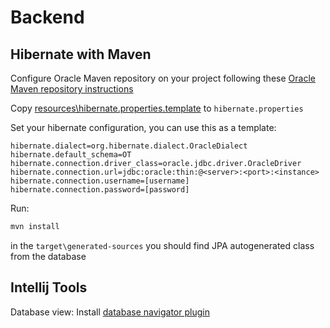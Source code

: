 # Backend

## Hibernate with Maven

Configure Oracle Maven repository on your project following these [Oracle Maven repository instructions](https://docs.oracle.com/middleware/1213/core/MAVEN/config_maven_repo.htm#MAVEN9010)

Copy [resources\hibernate.properties.template](src\backend\justinpoc\src\main\resources\hibernate.properties.template) to `hibernate.properties`

Set your hibernate configuration, you can use this as a template:

```properties
hibernate.dialect=org.hibernate.dialect.OracleDialect
hibernate.default_schema=OT
hibernate.connection.driver_class=oracle.jdbc.driver.OracleDriver
hibernate.connection.url=jdbc:oracle:thin:@<server>:<port>:<instance>
hibernate.connection.username=[username]
hibernate.connection.password=[password]
```

Run:

```bash
mvn install
```

in the `target\generated-sources` you should find JPA autogenerated class from the database

## Intellij Tools

Database view: Install [database navigator plugin](https://plugins.jetbrains.com/plugin/1800-database-navigator)
